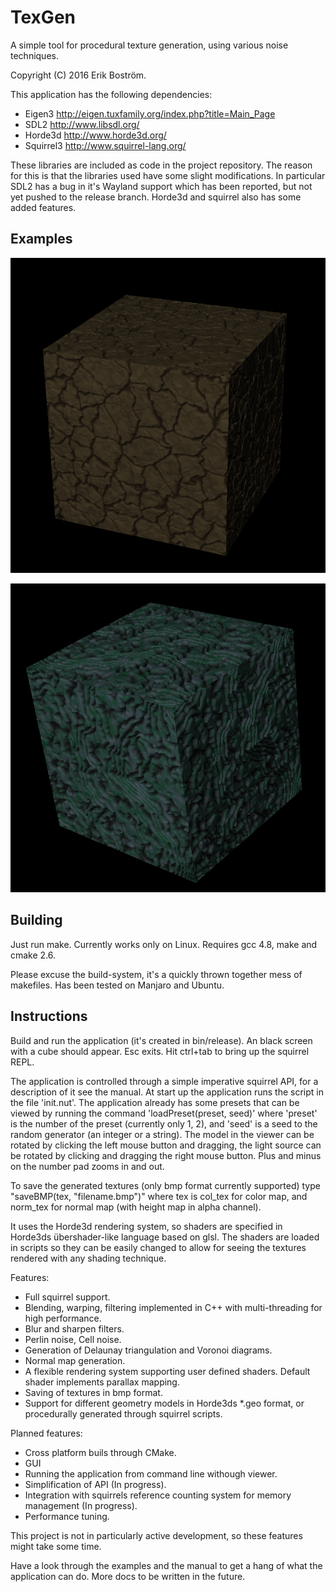 # TexGen
A simple tool for procedural texture generation, using various noise techniques.

Copyright (C) 2016 Erik Boström.

This application has the following dependencies:

  - Eigen3
    http://eigen.tuxfamily.org/index.php?title=Main_Page
  - SDL2
    http://www.libsdl.org/
  - Horde3d
    http://www.horde3d.org/
  - Squirrel3
    http://www.squirrel-lang.org/

These libraries are included as code in the project repository. The reason for this is that the libraries used have some slight modifications. In particular SDL2 has a bug in it's Wayland support which has been reported, but not yet pushed to the release branch. Horde3d and squirrel also has some added features.

## Examples

![sample 1](sample1.png)

![sample 2](sample2.png)

## Building
Just run make. Currently works only on Linux. Requires gcc 4.8, make and cmake 2.6.

Please excuse the build-system, it's a quickly thrown together mess of makefiles. Has been tested on Manjaro and Ubuntu.

## Instructions
Build and run the application (it's created in bin/release). An black screen with a cube should appear. Esc exits. Hit ctrl+tab to bring up the squirrel REPL.

The application is controlled through a simple imperative squirrel API, for a description of it see the manual. At start up the application runs the script in the file 'init.nut'. The application already has some presets that can be viewed by running the command 'loadPreset(preset, seed)' where 'preset' is the number of the preset (currently only 1, 2), and 'seed' is a seed to the random generator (an integer or a string). The model in the viewer can be rotated by clicking the left mouse button and dragging, the light source can be rotated by clicking and dragging the right mouse button. Plus and minus on the number pad zooms in and out.

To save the generated textures (only bmp format currently supported) type "saveBMP(tex, "filename.bmp")" where tex is col\_tex for color map, and norm\_tex for normal map (with height map in alpha channel).

It uses the Horde3d rendering system, so shaders are specified in Horde3ds übershader-like language based on glsl. The shaders are loaded in scripts so they can be easily changed to allow for seeing the textures rendered with any shading technique.

Features:
  - Full squirrel support.
  - Blending, warping, filtering implemented in C++ with multi-threading for high performance.
  - Blur and sharpen filters.
  - Perlin noise, Cell noise.
  - Generation of Delaunay triangulation and Voronoi diagrams.
  - Normal map generation.
  - A flexible rendering system supporting user defined shaders. Default shader implements parallax mapping.
  - Saving of textures in bmp format.
  - Support for different geometry models in Horde3ds \*.geo format, or procedurally generated through squirrel scripts.

Planned features:
  - Cross platform buils through CMake.
  - GUI
  - Running the application from command line withough viewer.
  - Simplification of API (In progress).
  - Integration with squirrels reference counting system for memory management (In progress).
  - Performance tuning.

This project is not in particularly active development, so these features might take some time.

Have a look through the examples and the manual to get a hang of what the application can do. More docs to be written in the future.
